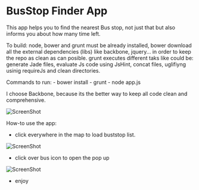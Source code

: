 BusStop Finder App
==================

This app helps you to find the nearest Bus stop, not just that but also informs you about how many time left. 


To build: node, bower and grunt must be already installed, bower download all the external dependencies (libs) like backbone, jquery... in order to keep the repo as clean as can posible.
  grunt executes different taks like could be: generate Jade files, evaluate Js code using JsHint, concat files, uglifiyng usinig requireJs and clean directories.

  Commands to run:
    - bower install
    - grunt
    - node app.js

I choose Backbone, because its the better way to keep all code clean and comprehensive.

![ScreenShot](http://i60.tinypic.com/in74vc.png)


How-to use the app:

  - click everywhere in the map to load buststop list.

![ScreenShot](http://i58.tinypic.com/1z6cq44.png)

  - click over bus icon to open the pop up

![ScreenShot](http://i57.tinypic.com/11l4tav.png)

  - enjoy

